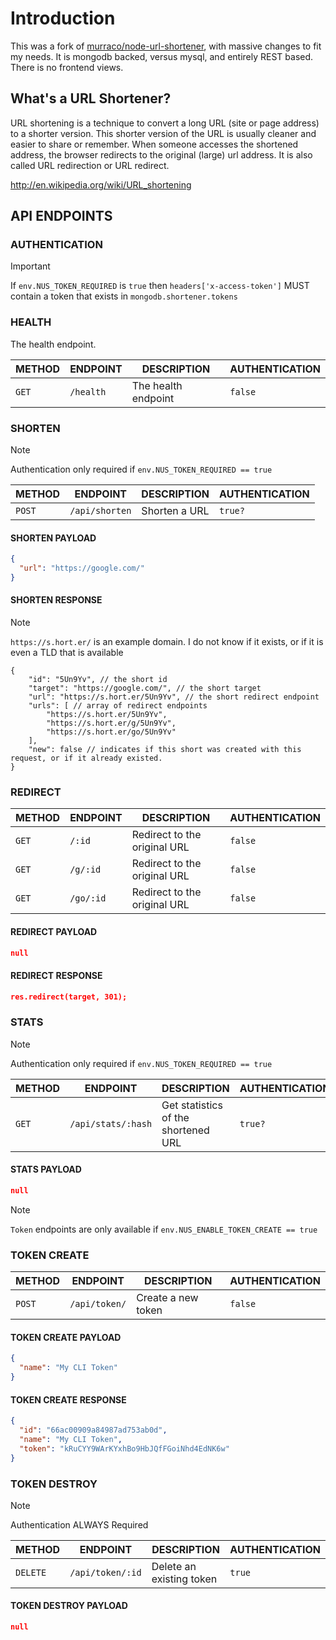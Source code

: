 # Introduction

This was a fork of [murraco/node-url-shortener](https://github.com/murraco/node-url-shortener), with massive changes to fit my needs.
It is mongodb backed, versus mysql, and entirely REST based. There is no frontend views.

## What's a URL Shortener?

 URL shortening is a technique to convert a long URL (site or page address) to a shorter version. This shorter version of the URL is usually cleaner and easier to share or remember. When someone accesses the shortened address, the browser redirects to the original (large) url address. It is also called URL redirection or URL redirect.

http://en.wikipedia.org/wiki/URL_shortening

## API ENDPOINTS

### AUTHENTICATION

> [!IMPORTANT]  
> If `env.NUS_TOKEN_REQUIRED` is `true` then `headers['x-access-token']` MUST contain a token that exists in `mongodb.shortener.tokens`

### HEALTH

The health endpoint.

| METHOD | ENDPOINT | DESCRIPTION | AUTHENTICATION |
| --- | --- | --- | --- |
| `GET` | `/health` | The health endpoint | `false` |


### SHORTEN

> [!NOTE]  
> Authentication only required if `env.NUS_TOKEN_REQUIRED == true`  

| METHOD | ENDPOINT | DESCRIPTION | AUTHENTICATION |
| --- | --- | --- | --- |
| `POST` | `/api/shorten` | Shorten a URL | `true?` |

#### SHORTEN PAYLOAD

``` json
{
  "url": "https://google.com/"
}
```

#### SHORTEN RESPONSE

> [!NOTE]  
> `https://s.hort.er/` is an example domain. I do not know if it exists, or if it is even a TLD that is available

``` jsonc
{
    "id": "5Un9Yv", // the short id
    "target": "https://google.com/", // the short target
    "url": "https://s.hort.er/5Un9Yv", // the short redirect endpoint 
    "urls": [ // array of redirect endpoints
        "https://s.hort.er/5Un9Yv",
        "https://s.hort.er/g/5Un9Yv",
        "https://s.hort.er/go/5Un9Yv"
    ],
    "new": false // indicates if this short was created with this request, or if it already existed.
}
```

### REDIRECT

| METHOD | ENDPOINT | DESCRIPTION | AUTHENTICATION |
| --- | --- | --- | --- |
| `GET` | `/:id` | Redirect to the original URL | `false` |
| `GET` | `/g/:id` | Redirect to the original URL | `false` |
| `GET` | `/go/:id` | Redirect to the original URL | `false` |

#### REDIRECT PAYLOAD

``` json
null
```

#### REDIRECT RESPONSE

``` json
res.redirect(target, 301);
```

### STATS

> [!NOTE]  
> Authentication only required if `env.NUS_TOKEN_REQUIRED == true`


| METHOD | ENDPOINT | DESCRIPTION | AUTHENTICATION |
| --- | --- | --- | --- |
| `GET` | `/api/stats/:hash` | Get statistics of the shortened URL | `true?` |

#### STATS PAYLOAD

``` json
null
```

> [!NOTE]  
> `Token` endpoints are only available if `env.NUS_ENABLE_TOKEN_CREATE == true`


### TOKEN CREATE

| METHOD | ENDPOINT | DESCRIPTION | AUTHENTICATION |
| --- | --- | --- | --- |
| `POST` | `/api/token/` | Create a new token | `false` |

#### TOKEN CREATE PAYLOAD

``` json
{
  "name": "My CLI Token"
}
```

#### TOKEN CREATE RESPONSE

``` json
{
  "id": "66ac00909a84987ad753ab0d",
  "name": "My CLI Token",
  "token": "kRuCYY9WArKYxhBo9HbJQfFGoiNhd4EdNK6w"
}
```

### TOKEN DESTROY

> [!NOTE]  
> Authentication ALWAYS Required

| METHOD | ENDPOINT | DESCRIPTION | AUTHENTICATION |
| --- | --- | --- | --- |
| `DELETE` | `/api/token/:id` | Delete an existing token | `true` |

#### TOKEN DESTROY PAYLOAD

``` json
null
```
